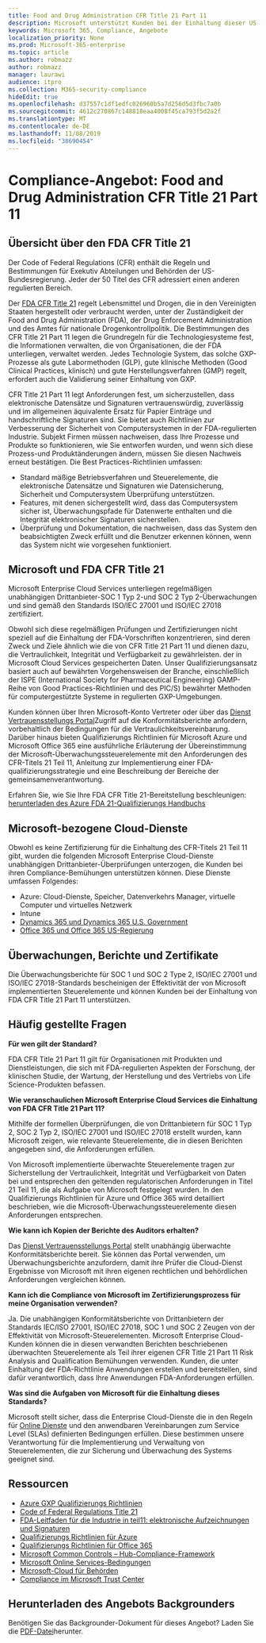 ```yaml
---
title: Food and Drug Administration CFR Title 21 Part 11
description: Microsoft unterstützt Kunden bei der Einhaltung dieser US-amerikanischen Lebensmittel-und Medikamenten Verwaltungsvorschriften.
keywords: Microsoft 365, Compliance, Angebote
localization_priority: None
ms.prod: Microsoft-365-enterprise
ms.topic: article
ms.author: robmazz
author: robmazz
manager: laurawi
audience: itpro
ms.collection: M365-security-compliance
hideEdit: true
ms.openlocfilehash: d37557c1df1edfc026960b5a7d256d5d3fbc7a0b
ms.sourcegitcommit: 4612c270867c148818eaa4008f45ca793f5d2a2f
ms.translationtype: MT
ms.contentlocale: de-DE
ms.lasthandoff: 11/08/2019
ms.locfileid: "38690454"
---
```

# <a name="compliance-offering-food-and-drug-administration-cfr-title-21-part-11"></a>Compliance-Angebot: Food and Drug Administration CFR Title 21 Part 11

## <a name="fda-cfr-title-21-overview"></a>Übersicht über den FDA CFR Title 21

Der Code of Federal Regulations (CFR) enthält die Regeln und Bestimmungen für Exekutiv Abteilungen und Behörden der US-Bundesregierung. Jeder der 50 Titel des CFR adressiert einen anderen regulierten Bereich.

Der [FDA CFR Title 21](https://aka.ms/FDA-CFR) regelt Lebensmittel und Drogen, die in den Vereinigten Staaten hergestellt oder verbraucht werden, unter der Zuständigkeit der Food and Drug Administration (FDA), der Drug Enforcement Administration und des Amtes für nationale Drogenkontrollpolitik. Die Bestimmungen des CFR Title 21 Part 11 legen die Grundregeln für die Technologiesysteme fest, die Informationen verwalten, die von Organisationen, die der FDA unterliegen, verwaltet werden. Jedes Technologie System, das solche GXP-Prozesse als gute Labormethoden (GLP), gute klinische Methoden (Good Clinical Practices, klinisch) und gute Herstellungsverfahren (GMP) regelt, erfordert auch die Validierung seiner Einhaltung von GXP.

CFR Title 21 Part 11 legt Anforderungen fest, um sicherzustellen, dass elektronische Datensätze und Signaturen vertrauenswürdig, zuverlässig und im allgemeinen äquivalente Ersatz für Papier Einträge und handschriftliche Signaturen sind. Sie bietet auch Richtlinien zur Verbesserung der Sicherheit von Computersystemen in der FDA-regulierten Industrie. Subjekt Firmen müssen nachweisen, dass Ihre Prozesse und Produkte so funktionieren, wie Sie entworfen wurden, und wenn sich diese Prozess-und Produktänderungen ändern, müssen Sie diesen Nachweis erneut bestätigen. Die Best Practices-Richtlinien umfassen:

- Standard mäßige Betriebsverfahren und Steuerelemente, die elektronische Datensätze und Signaturen wie Datensicherung, Sicherheit und Computersystem Überprüfung unterstützen.
- Features, mit denen sichergestellt wird, dass das Computersystem sicher ist, Überwachungspfade für Datenwerte enthalten und die Integrität elektronischer Signaturen sicherstellen.
- Überprüfung und Dokumentation, die nachweisen, dass das System den beabsichtigten Zweck erfüllt und die Benutzer erkennen können, wenn das System nicht wie vorgesehen funktioniert.

## <a name="microsoft-and-fda-cfr-title-21"></a>Microsoft und FDA CFR Title 21

Microsoft Enterprise Cloud Services unterliegen regelmäßigen unabhängigen Drittanbieter-SOC 1 Typ 2-und SOC 2 Typ 2-Überwachungen und sind gemäß den Standards ISO/IEC 27001 und ISO/IEC 27018 zertifiziert.

Obwohl sich diese regelmäßigen Prüfungen und Zertifizierungen nicht speziell auf die Einhaltung der FDA-Vorschriften konzentrieren, sind deren Zweck und Ziele ähnlich wie die von CFR Title 21 Part 11 und dienen dazu, die Vertraulichkeit, Integrität und Verfügbarkeit zu gewährleisten. der in Microsoft Cloud Services gespeicherten Daten. Unser Qualifizierungsansatz basiert auch auf bewährten Vorgehensweisen der Branche, einschließlich der ISPE (International Society for Pharmaceutical Engineering) GAMP-Reihe von Good Practices-Richtlinien und des PIC/S) bewährter Methoden für computergestützte Systeme in regulierten GXP-Umgebungen.

Kunden können über Ihren Microsoft-Konto Vertreter oder über das [Dienst Vertrauensstellungs Portal](https://aka.ms/stphelp)Zugriff auf die Konformitätsberichte anfordern, vorbehaltlich der Bedingungen für die Vertraulichkeitsvereinbarung. Darüber hinaus bieten Qualifizierungs Richtlinien für Microsoft Azure und Microsoft Office 365 eine ausführliche Erläuterung der Übereinstimmung der Microsoft-Überwachungssteuerelemente mit den Anforderungen des CFR-Titels 21 Teil 11, Anleitung zur Implementierung einer FDA-qualifizierungsstrategie und eine Beschreibung der Bereiche der gemeinsamenverantwortung.

Erfahren Sie, wie Sie Ihre FDA CFR Title 21-Bereitstellung beschleunigen: [herunterladen des Azure FDA 21-Qualifizierungs Handbuchs](https://go.microsoft.com/fwlink/p/?linkid=2086604)

## <a name="microsoft-in-scope-cloud-services"></a>Microsoft-bezogene Cloud-Dienste

Obwohl es keine Zertifizierung für die Einhaltung des CFR-Titels 21 Teil 11 gibt, wurden die folgenden Microsoft Enterprise Cloud-Dienste unabhängigen Drittanbieter-Überprüfungen unterzogen, die Kunden bei ihren Compliance-Bemühungen unterstützen können. Diese Dienste umfassen Folgendes:

- Azure: Cloud-Dienste, Speicher, Datenverkehrs Manager, virtuelle Computer und virtuelles Netzwerk
- Intune
- [Dynamics 365 und Dynamics 365 U.S. Government](https://aka.ms/d365-compliance-list)
- [Office 365 und Office 365 US-Regierung](https://go.microsoft.com/fwlink/p/?LinkID=2077751)

## <a name="audits-reports-and-certificates"></a>Überwachungen, Berichte und Zertifikate

Die Überwachungsberichte für SOC 1 und SOC 2 Type 2, ISO/IEC 27001 und ISO/IEC 27018-Standards bescheinigen der Effektivität der von Microsoft implementierten Steuerelemente und können Kunden bei der Einhaltung von FDA CFR Title 21 Part 11 unterstützen.

## <a name="frequently-asked-questions"></a>Häufig gestellte Fragen

**Für wen gilt der Standard?**

FDA CFR Title 21 Part 11 gilt für Organisationen mit Produkten und Dienstleistungen, die sich mit FDA-regulierten Aspekten der Forschung, der klinischen Studie, der Wartung, der Herstellung und des Vertriebs von Life Science-Produkten befassen.

**Wie veranschaulichen Microsoft Enterprise Cloud Services die Einhaltung von FDA CFR Title 21 Part 11?**

Mithilfe der formellen Überprüfungen, die von Drittanbietern für SOC 1 Typ 2, SOC 2 Typ 2, ISO/IEC 27001 und ISO/IEC 27018 erstellt wurden, kann Microsoft zeigen, wie relevante Steuerelemente, die in diesen Berichten angegeben sind, die Anforderungen erfüllen.

Von Microsoft implementierte überwachte Steuerelemente tragen zur Sicherstellung der Vertraulichkeit, Integrität und Verfügbarkeit von Daten bei und entsprechen den geltenden regulatorischen Anforderungen in Titel 21 Teil 11, die als Aufgabe von Microsoft festgelegt wurden. In den Qualifizierungs Richtlinien für Azure und Office 365 wird detailliert beschrieben, wie die Microsoft-Überwachungssteuerelemente diesen Anforderungen entsprechen.

**Wie kann ich Kopien der Berichte des Auditors erhalten?**

Das [Dienst Vertrauensstellungs Portal](https://aka.ms/stphelp) stellt unabhängig überwachte Konformitätsberichte bereit. Sie können das Portal verwenden, um Überwachungsberichte anzufordern, damit ihre Prüfer die Cloud-Dienst Ergebnisse von Microsoft mit ihren eigenen rechtlichen und behördlichen Anforderungen vergleichen können.

**Kann ich die Compliance von Microsoft im Zertifizierungsprozess für meine Organisation verwenden?**

Ja. Die unabhängigen Konformitätsberichte von Drittanbietern der Standards IEC/ISO 27001, ISO/IEC 27018, SOC 1 und SOC 2 Zeugen von der Effektivität von Microsoft-Steuerelementen. Microsoft Enterprise Cloud-Kunden können die in diesen verwandten Berichten beschriebenen überwachten Steuerelemente als Teil ihrer eigenen CFR Title 21 Part 11 Risk Analysis and Qualification Bemühungen verwenden. Kunden, die unter Einhaltung der FDA-Richtlinie Anwendungen erstellen und bereitstellen, sind dafür verantwortlich, dass Ihre Anwendungen FDA-Anforderungen erfüllen.

**Was sind die Aufgaben von Microsoft für die Einhaltung dieses Standards?**

Microsoft stellt sicher, dass die Enterprise Cloud-Dienste die in den Regeln für [Online Dienste](https://www.microsoftvolumelicensing.com/DocumentSearch.aspx?Mode=3&DocumentTypeId=31) und den anwendbaren Vereinbarungen zum Service Level (SLAs) definierten Bedingungen erfüllen. Diese bestimmen unsere Verantwortung für die Implementierung und Verwaltung von Steuerelementen, die zur Sicherung und Überwachung des Systems geeignet sind.

## <a name="resources"></a>Ressourcen

- [Azure GXP Qualifizierungs Richtlinien](https://aka.ms/gxpcompliance)
- [Code of Federal Regulations Title 21](https://aka.ms/FDA-CFR)
- [FDA-Leitfaden für die Industrie in teil11: elektronische Aufzeichnungen und Signaturen](https://www.fda.gov/RegulatoryInformation/Guidances/ucm125067.htm)
- [Qualifizierungs Richtlinien für Azure](https://aka.ms/azurefda21cfrpart11qualguide)
- [Qualifizierungs Richtlinien für Office 365](https://aka.ms/o365-qualification-guideline)
- [Microsoft Common Controls – Hub-Compliance-Framework](https://www.microsoft.com/trust-center/compliance/compliance-overview)
- [Microsoft Online Services-Bedingungen](https://aka.ms/Online-Services-Terms)
- [Microsoft-Cloud für Behörden](https://aka.ms/govt-cloud)
- [Compliance im Microsoft Trust Center](https://www.microsoft.com/trust-center/compliance/compliance-overview)

## <a name="download-the-offering-backgrounder"></a>Herunterladen des Angebots Backgrounders

Benötigen Sie das Backgrounder-Dokument für dieses Angebot? Laden Sie die [PDF-Datei](https://download.microsoft.com/download/8/8/D/88DA8B65-8CEE-46A5-8E93-DAFC3699AD06/FDA_Compliance_Backgrounder.pdf)herunter.
